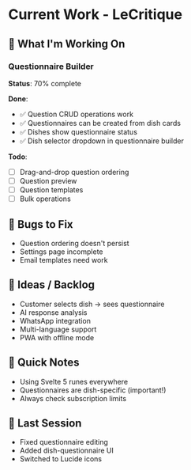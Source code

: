 # Current Work - LeCritique

## 🎯 What I'm Working On

### Questionnaire Builder
**Status**: 70% complete

**Done**:
- ✅ Question CRUD operations work
- ✅ Questionnaires can be created from dish cards
- ✅ Dishes show questionnaire status
- ✅ Dish selector dropdown in questionnaire builder

**Todo**:
- [ ] Drag-and-drop question ordering
- [ ] Question preview
- [ ] Question templates
- [ ] Bulk operations

## 🐛 Bugs to Fix
- Question ordering doesn't persist
- Settings page incomplete
- Email templates need work

## 💭 Ideas / Backlog
- Customer selects dish → sees questionnaire
- AI response analysis
- WhatsApp integration
- Multi-language support
- PWA with offline mode

## 📝 Quick Notes
- Using Svelte 5 runes everywhere
- Questionnaires are dish-specific (important!)
- Always check subscription limits

## 🔄 Last Session
- Fixed questionnaire editing
- Added dish-questionnaire UI
- Switched to Lucide icons